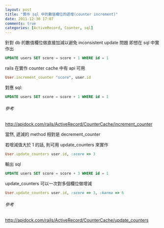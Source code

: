 ```yaml
---
layout: post
title: "實作 sql 中的數值欄位的遞增(counter increment)"
date: 2011-12-30 17:07
comments: true
categories: [ActiveRecord, Counter, sql] 
---
```

針對 db 的數值欄位做直接加減以避免 inconsistent update 問題
即想在 sql 中實作出
```sql
UPDATE users SET score = score + 1 WHERE id = 1
```
<!-- more -->

rails 在實作 counter cache 中有 api 可用
```ruby
User.increment_counter "score", user.id
```

對應 sql:
```sql
UPDATE users SET score = score + 1 WHERE id = 1
```

###### 參考
<a href="http://apidock.com/rails/ActiveRecord/CounterCache/increment_counter" target="_blank">http://apidock.com/rails/ActiveRecord/CounterCache/increment_counter</a>

當然, 遞減的 method 相對是 decrement_counter

若增減值大於 1 的話, 則可用 update_counters 來實作
```ruby
User.update_counters user.id, :score => 3
```

輸出 sql
```sql
UPDATE users SET score = score + 3 WHERE id = 1
```

update_counters 可以一次對多個欄位做增減
```ruby
User.update_counters user.id, :score => 3, :karma => 6
```

###### 參考
<a href="http://apidock.com/rails/ActiveRecord/CounterCache/update_counters" target="_blank">http://apidock.com/rails/ActiveRecord/CounterCache/update_counters</a>
